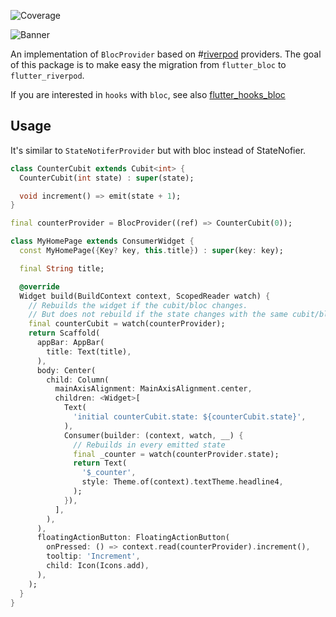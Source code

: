 ![Coverage](https://raw.githubusercontent.com/kranfix/riverbloc/master/packages/riverbloc/coverage_badge.svg?sanitize=true)

![Banner](https://raw.githubusercontent.com/kranfix/riverbloc/master/resources/riverbloc_banner.png)

An implementation of `BlocProvider` based on #[riverpod](https://pub.dev/packages/riverpod) providers.
The goal of this package is to make easy the migration from `flutter_bloc` to
`flutter_riverpod`.

If you are interested in `hooks` with `bloc`, see also
[flutter_hooks_bloc](https://pub.dev/packages/flutter_hooks_bloc)

## Usage

It's similar to `StateNotiferProvider` but with bloc instead of StateNofier.

```dart
class CounterCubit extends Cubit<int> {
  CounterCubit(int state) : super(state);

  void increment() => emit(state + 1);
}

final counterProvider = BlocProvider((ref) => CounterCubit(0));

class MyHomePage extends ConsumerWidget {
  const MyHomePage({Key? key, this.title}) : super(key: key);

  final String title;

  @override
  Widget build(BuildContext context, ScopedReader watch) {
    // Rebuilds the widget if the cubit/bloc changes.
    // But does not rebuild if the state changes with the same cubit/bloc
    final counterCubit = watch(counterProvider);
    return Scaffold(
      appBar: AppBar(
        title: Text(title),
      ),
      body: Center(
        child: Column(
          mainAxisAlignment: MainAxisAlignment.center,
          children: <Widget>[
            Text(
              'initial counterCubit.state: ${counterCubit.state}',
            ),
            Consumer(builder: (context, watch, __) {
              // Rebuilds in every emitted state
              final _counter = watch(counterProvider.state);
              return Text(
                '$_counter',
                style: Theme.of(context).textTheme.headline4,
              );
            }),
          ],
        ),
      ),
      floatingActionButton: FloatingActionButton(
        onPressed: () => context.read(counterProvider).increment(),
        tooltip: 'Increment',
        child: Icon(Icons.add),
      ),
    );
  }
}
```

